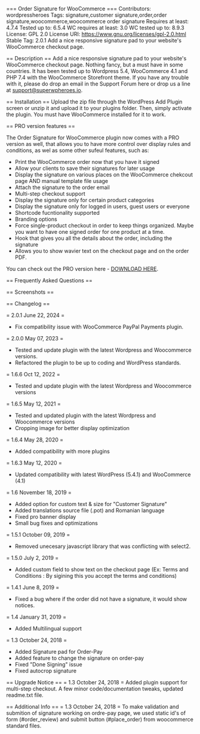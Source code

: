 === Order Signature for WooCommerce ===
Contributors: wordpressheroes
Tags: signature,customer signature,order,order signature,woocommerce,woocommerce order signature
Requires at least: 4.7.4
Tested up to: 6.5.4
WC requires at least: 3.0
WC tested up to: 8.9.3
License: GPL 2.0
License URI: https://www.gnu.org/licenses/gpl-2.0.html
Stable Tag: 2.0.1
Add a nice responsive signature pad to your website's WooCommerce checkout page.

== Description ==
Add a nice responsive signature pad to your website's WooCommerce checkout page. Nothing fancy, but a must have in some countries. It has been tested up to Wordpress 5.4, WooCommerce 4.1 and PHP 7.4 with the WooCommerce Storefront theme. If you have any trouble with it, please do drop an email in the Support Forum here or drop us a line at support@superwpheroes.io.

== Installation ==
Upload the zip file through the WordPress Add Plugin screen or unzip it and upload it to your plugins folder. Then, simply activate the plugin. You must have WooCommerce installed for it to work.

== PRO version features ==

The Order Signature for WooCommerce plugin now comes with a PRO version as well, that allows you to have more control over display rules and conditions, as wel as some other sufeul features, such as:

- Print the WooCommerce order now that you have it signed
- Allow your clients to save their signatures for later usage
- Display the signature on various places on the WooCommerce chekcout page AND manual template file usage
- Attach the signature to the order email
- Multi-step checkout support
- Display the signature only for certain product categories
- Display the signature only for logged in users, guest users or everyone
- Shortcode fucntionality supported
- Branding options
- Force single-product checkout in order to keep things organized. Maybe you want to have one signed order for one product at a time.
- Hook that gives you all the details about the order, including the signature
- Allows you to show wavier text on the checkout page and on the order PDF.

You can check out the PRO version here - [DOWNLOAD HERE](https://superwpheroes.io/product/order-signature-for-woocommerce-pro/ "Download PRO Version").

== Frequently Asked Questions ==

== Screenshots ==

== Changelog ==

= 2.0.1 June 22, 2024 = 
* Fix compatibility issue with WooCommerce PayPal Payments plugin.

= 2.0.0 May 07, 2023 = 
- Tested and update plugin with the latest Wordpress and Woocommerce versions.
- Refactored the plugin to be up to coding and WordPress standards.

= 1.6.6 Oct 12, 2022 =

- Tested and update plugin with the latest Wordpress and Woocommerce versions

= 1.6.5 May 12, 2021 =

- Tested and updated plugin with the latest Wordpress and Woocommerce versions
- Cropping image for better display optimization

= 1.6.4 May 28, 2020 =

- Added compatibility with more plugins

= 1.6.3 May 12, 2020 =

- Updated compatibility with latest WordPress (5.4.1) and WooCommerce (4.1)

= 1.6 November 18, 2019 =

- Added option for custom text & size for "Customer Signature"
- Added translations source file (.pot) and Romanian language
- Fixed pro banner display
- Small bug fixes and optimizations

= 1.5.1 October 09, 2019 =

- Removed unecesary javascript library that was conflicting with select2.

= 1.5.0 July 2, 2019 =

- Added custom field to show text on the checkout page (Ex: Terms and Conditions : By sigining this you accept the terms and conditions)

= 1.4.1 June 8, 2019 =

- Fixed a bug where if the order did not have a signature, it would show notices.

= 1.4 January 31, 2019 =

- Added Multilingual support

= 1.3 October 24, 2018 =

- Added Signature pad for Order-Pay
- Added feature to change the signature on order-pay
- Fixed "Done Signing" issue
- Fixed autocrop signature

== Upgrade Notice ==
= 1.3 October 24, 2018 =
Added plugin support for multi-step checkout. A few minor code/documentation tweaks, updated readme.txt file.

== Additional Info ==
= 1.3 October 24, 2018 =
To make validation and submition of signature working on ordre-pay page, we used static id's of form (#order_review) and submit button (#place_order) from woocommerce standard files.
